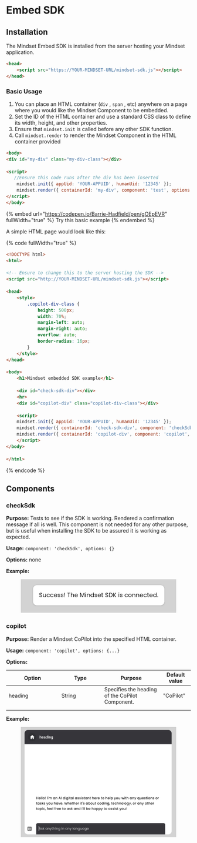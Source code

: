 # Embed SDK

## Installation

The Mindset Embed SDK is installed from the server hosting your Mindset application.&#x20;

```html
<head>
    <script src="https://YOUR-MINDSET-URL/mindset-sdk.js"></script>
</head>
```

### Basic Usage

1. You can place an HTML container (`div` , `span` , etc) anywhere on a page where you would like the Mindset Component to be embedded.
2. Set the ID of the HTML container and use a standard CSS class to define its width, height, and other properties.
3. Ensure that `mindset.init` is called before any other SDK function.&#x20;
4. Call `mindset.render` to render the Mindset Component in the HTML container provided

```html
<body>
<div id="my-div" class="my-div-class"></div>

<script>
   //Ensure this code runs after the div has been inserted 
    mindset.init({ appUid: 'YOUR-APPUID', humanUid: '12345' });
    mindset.render({ containerId: 'my-div', component: 'test', options: {} });        
</script>
</body>
```

{% embed url="https://codepen.io/Barrie-Hadfield/pen/gOEpEVR" fullWidth="true" %}
Try this basic example
{% endembed %}

A simple HTML page would look like this:

{% code fullWidth="true" %}
```html
<!DOCTYPE html>
<html>

<!-- Ensure to change this to the server hosting the SDK -->
<script src="http://YOUR-MINDSET-URL/mindset-sdk.js"></script>

<head>
    <style>
        .copilot-div-class {
            height: 500px;
            width: 70%;
            margin-left: auto;
            margin-right: auto;
            overflow: auto;
            border-radius: 16px;
        }
    </style>
</head>

<body>
    <h1>Mindset embedded SDK example</h1>

    <div id="check-sdk-div"></div>
    <hr>
    <div id="copilot-div" class="copilot-div-class"></div>

    <script>
    mindset.init({ appUid: 'YOUR-APPUID', humanUid: '12345' });
    mindset.render({ containerId: 'check-sdk-div', component: 'checkSdk', options: {} });
    mindset.render({ containerId: 'copilot-div', component: 'copilot', options: {} });
    </script>    
</body>

</html>
```
{% endcode %}

## Components

### checkSdk

**Purpose:** Tests to see if the SDK is working. Rendered a confirmation message if all is well. This component is not needed for any other purpose, but is useful when installing the SDK to be assured it is working as expected.

**Usage:** `component: 'checkSdk', options: {}`

**Options:** none

**Example:**

<figure><img src="../../.gitbook/assets/image (4).png" alt=""><figcaption></figcaption></figure>

### copilot

**Purpose:** Render a Mindset CoPilot into the specified HTML container.

**Usage:** `component: 'copilot', options: {...}`

**Options:**&#x20;

<table><thead><tr><th width="130">Option</th><th width="103">Type</th><th>Purpose</th><th>Default value</th></tr></thead><tbody><tr><td>heading</td><td>String</td><td>Specifies the heading of the CoPilot Component.</td><td>"CoPilot"</td></tr><tr><td></td><td></td><td></td><td></td></tr><tr><td></td><td></td><td></td><td></td></tr></tbody></table>

**Example:**

<figure><img src="../../.gitbook/assets/image (5).png" alt=""><figcaption></figcaption></figure>

